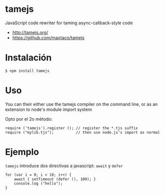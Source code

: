 # tamejs

JavaScript code rewriter for taming async-callback-style code

*   http://tamejs.org/
*   https://github.com/maxtaco/tamejs

# Instalación

    $ npm install tamejs

# Uso

You can their either use the tamejs compiler on the command line, or as an
extension to node's module import system

Opto por el 2o método:

    require ('tamejs').register (); // register the *.tjs suffix
    require ("mylib.tjs");          // then use node.js's import as normal

# Ejemplo

`tamejs` introduce dos directivas a javascript: `await` y `defer`

    for (var i = 0; i < 10; i++) {
        await { setTimeout (defer (), 100); }
        console.log ("hello");
    }
